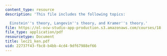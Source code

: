 ```yaml
---
content_type: resource
description: 'This file includes the following topics:

  Einstein''s theory, Langevin''s theory, and Kramer''s theory.'
file: https://ol-ocw-studio-app-production.s3.amazonaws.com/courses/18-366-random-walks-and-diffusion-fall-2006/22737f43fbc8b4bb4cd49df67988ef66_lec21_ken.pdf
file_type: application/pdf
resourcetype: Document
title: lec21_ken.pdf
uid: 22737f43-fbc8-b4bb-4cd4-9df67988ef66
---
```

